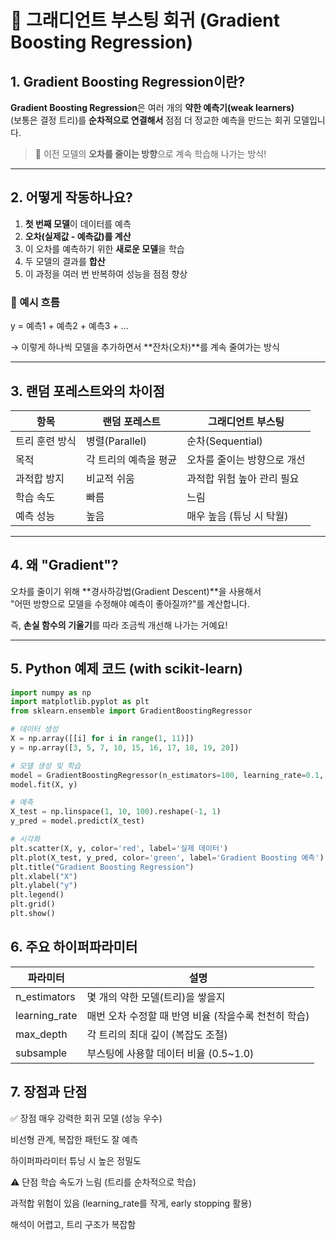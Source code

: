 # 📘 그래디언트 부스팅 회귀 (Gradient Boosting Regression)

## 1. Gradient Boosting Regression이란?

**Gradient Boosting Regression**은 여러 개의 **약한 예측기(weak learners)**  
(보통은 결정 트리)를 **순차적으로 연결해서** 점점 더 정교한 예측을 만드는 회귀 모델입니다.

> 🔁 이전 모델의 **오차를 줄이는 방향**으로 계속 학습해 나가는 방식!

---

## 2. 어떻게 작동하나요?

1. **첫 번째 모델**이 데이터를 예측
2. **오차(실제값 - 예측값)를 계산**
3. 이 오차를 예측하기 위한 **새로운 모델**을 학습
4. 두 모델의 결과를 **합산**
5. 이 과정을 여러 번 반복하여 성능을 점점 향상

### 📌 예시 흐름

y = 예측1 + 예측2 + 예측3 + ...

→ 이렇게 하나씩 모델을 추가하면서 **잔차(오차)**를 계속 줄여가는 방식

---

## 3. 랜덤 포레스트와의 차이점

| 항목                  | 랜덤 포레스트               | 그래디언트 부스팅            |
|-----------------------|------------------------------|-------------------------------|
| 트리 훈련 방식        | 병렬(Parallel)               | 순차(Sequential)              |
| 목적                  | 각 트리의 예측을 평균       | 오차를 줄이는 방향으로 개선   |
| 과적합 방지           | 비교적 쉬움                  | 과적합 위험 높아 관리 필요     |
| 학습 속도             | 빠름                          | 느림                          |
| 예측 성능             | 높음                         | 매우 높음 (튜닝 시 탁월)      |

---

## 4. 왜 "Gradient"?

오차를 줄이기 위해 **경사하강법(Gradient Descent)**을 사용해서  
"어떤 방향으로 모델을 수정해야 예측이 좋아질까?"를 계산합니다.

즉, **손실 함수의 기울기**를 따라 조금씩 개선해 나가는 거예요!

---

## 5. Python 예제 코드 (with scikit-learn)

```python
import numpy as np
import matplotlib.pyplot as plt
from sklearn.ensemble import GradientBoostingRegressor

# 데이터 생성
X = np.array([[i] for i in range(1, 11)])
y = np.array([3, 5, 7, 10, 15, 16, 17, 18, 19, 20])

# 모델 생성 및 학습
model = GradientBoostingRegressor(n_estimators=100, learning_rate=0.1, max_depth=3, random_state=0)
model.fit(X, y)

# 예측
X_test = np.linspace(1, 10, 100).reshape(-1, 1)
y_pred = model.predict(X_test)

# 시각화
plt.scatter(X, y, color='red', label='실제 데이터')
plt.plot(X_test, y_pred, color='green', label='Gradient Boosting 예측')
plt.title("Gradient Boosting Regression")
plt.xlabel("X")
plt.ylabel("y")
plt.legend()
plt.grid()
plt.show()
```

## 6. 주요 하이퍼파라미터
|파라미터|	설명|
|---|---|
|n_estimators|	몇 개의 약한 모델(트리)을 쌓을지|
|learning_rate|	매번 오차 수정할 때 반영 비율 (작을수록 천천히 학습)|
|max_depth|	각 트리의 최대 깊이 (복잡도 조절)|
|subsample|	부스팅에 사용할 데이터 비율 (0.5~1.0)|

## 7. 장점과 단점
✅ 장점
매우 강력한 회귀 모델 (성능 우수)

비선형 관계, 복잡한 패턴도 잘 예측

하이퍼파라미터 튜닝 시 높은 정밀도

⚠️ 단점
학습 속도가 느림 (트리를 순차적으로 학습)

과적합 위험이 있음 (learning_rate를 작게, early stopping 활용)

해석이 어렵고, 트리 구조가 복잡함
